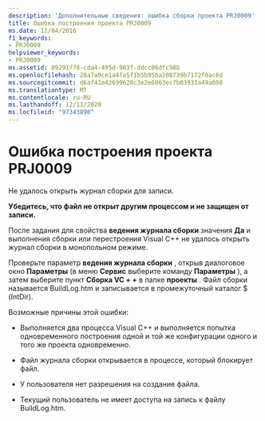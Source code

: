 ```yaml
---
description: 'Дополнительные сведения: ошибка сборки проекта PRJ0009'
title: Ошибка построения проекта PRJ0009
ms.date: 11/04/2016
f1_keywords:
- PRJ0009
helpviewer_keywords:
- PRJ0009
ms.assetid: 89291778-cda4-495d-983f-ddcc06dfc98b
ms.openlocfilehash: 28a7a9ce1a4fa5f1b5b95ba208739b7172f0ac6d
ms.sourcegitcommit: d6af41e42699628c3e2e6063ec7b03931a49a098
ms.translationtype: MT
ms.contentlocale: ru-RU
ms.lasthandoff: 12/11/2020
ms.locfileid: "97343890"
---
```

# <a name="project-build-error-prj0009"></a>Ошибка построения проекта PRJ0009

Не удалось открыть журнал сборки для записи.

**Убедитесь, что файл не открыт другим процессом и не защищен от записи.**

После задания для свойства **ведения журнала сборки** значения **Да** и выполнения сборки или перестроения Visual C++ не удалось открыть журнал сборки в монопольном режиме.

Проверьте параметр **ведения журнала сборки** , открыв диалоговое окно **Параметры** (в меню **Сервис** выберите команду **Параметры** ), а затем выберите пункт **Сборка VC + +** в папке **проекты** . Файл сборки называется BuildLog.htm и записывается в промежуточный каталог $ (IntDir).

Возможные причины этой ошибки:

- Выполняется два процесса Visual C++ и выполняется попытка одновременного построения одной и той же конфигурации одного и того же проекта одновременно.

- Файл журнала сборки открывается в процессе, который блокирует файл.

- У пользователя нет разрешения на создание файла.

- Текущий пользователь не имеет доступа на запись к файлу BuildLog.htm.
